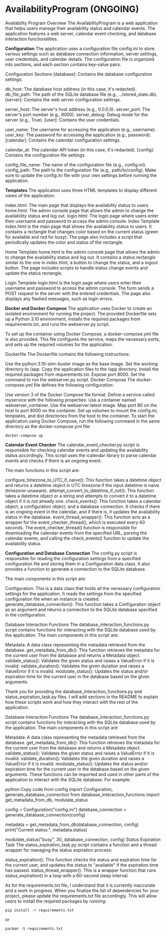 # AvailabilityProgram (ONGOING)
Availability Program
Overview
The AvailabilityProgram is a web application that helps users manage their availability status and calendar events. The application features a web server, calendar event checking, and database interaction functionalities.

**Configuration**
The application uses a configuration file config.ini to store various settings such as database connection information, server settings, user credentials, and calendar details. The configuration file is organized into sections, and each section contains key-value pairs.

Configuration Sections
[database]: Contains the database configuration settings.

db_host: The database host address (in this case, it's redacted).
db_file_path: The path of the SQLite database file (e.g., ../stored_state.db).
[server]: Contains the web server configuration settings.

server_host: The server's host address (e.g., 0.0.0.0).
server_port: The server's port number (e.g., 8000).
server_debug: Debug mode for the server (e.g., True).
[user]: Contains the user credentials.

user_name: The username for accessing the application (e.g., username).
user_key: The password for accessing the application (e.g., password).
[calendar]: Contains the calendar configuration settings.

calendar_at: The calendar API token (in this case, it's redacted).
[config]: Contains the configuration file settings.

config_file_name: The name of the configuration file (e.g., config.ini).
config_path: The path to the configuration file (e.g., path/to/config).
Make sure to update the config.ini file with your own settings before running the application.

**Templates**
The application uses three HTML templates to display different views of the application:

index.html: The main page that displays the availability status to users.
home.html: The admin console page that allows the admin to change the availability status and log out.
login.html: The login page where users enter their username and password to access the admin console.
Index Template
index.html is the main page that shows the availability status to users. It contains a rectangle that changes color based on the current status (green for available and red for busy). The page also includes a script that periodically updates the color and status of the rectangle.

Home Template
home.html is the admin console page that allows the admin to change the availability status and log out. It contains a status rectangle similar to the one in index.html, a button to change the status, and a logout button. The page includes scripts to handle status change events and update the status rectangle.

Login Template
login.html is the login page where users enter their username and password to access the admin console. The form sends a POST request to the server with the entered credentials. The page also displays any flashed messages, such as login errors.

**Docker and Docker Compose**
The application uses Docker to create an isolated environment for running the project. The provided Dockerfile sets up a Python 3.10 environment, installs the required packages from requirements.txt, and runs the webserver.py script.

To set up the container using Docker Compose, a docker-compose.yml file is also provided. This file configures the service, maps the necessary ports, and sets up the required volumes for the application.

Dockerfile
The Dockerfile contains the following instructions:

Use the python:3.10-slim-buster image as the base image.
Set the working directory to /app.
Copy the application files to the /app directory.
Install the required packages from requirements.txt.
Expose port 8000.
Set the command to run the webserver.py script.
Docker Compose
The docker-compose.yml file defines the following configuration:

Use version 3 of the Docker Compose file format.
Define a service called myservice with the following properties:
Use a container named webserver_container.
Use the webserver:latest image.
Map port 80 on the host to port 8000 on the container.
Set up volumes to mount the config.ini, templates, and dist directories from the host to the container.
To start the application using Docker Compose, run the following command in the same directory as the docker-compose.yml file:

```
docker-compose up
```
**Calendar Event Checker**
The calendar_event_checker.py script is responsible for checking calendar events and updating the availability status accordingly. This script uses the icalendar library to parse calendar events and checks if there is an ongoing event.

The main functions in this script are:

configure_timezone_to_UTC_if_naive(): This function takes a datetime object and returns a datetime object in UTC timezone if the input datetime is naive (timezone-unaware).
attempt_convert_to_datetime_if_not(): This function takes a datetime object or a string and attempts to convert it to a datetime object if it is not already one.
check_events(): This function takes a calendar object, a configuration object, and a database connection. It checks if there is an ongoing event in the calendar, and if there is, it updates the availability status in the database.
event_thread_wrapper(): This function acts as a wrapper for the event_checker_thread(), which is executed every 60 seconds. The event_checker_thread() function is responsible for downloading the calendar events from the specified URL, parsing the calendar events, and calling the check_events() function to update the availability status.

**Configuration and Database Connection**
The config.py script is responsible for reading the configuration settings from a specified configuration file and storing them in a Configuration data class. It also provides a function to generate a connection to the SQLite database.

The main components in this script are:

Configuration: This is a data class that holds all the necessary configuration settings for the application. It reads the settings from the specified configuration file when an instance is created.
generate_database_connection(): This function takes a Configuration object as an argument and returns a connection to the SQLite database specified in the configuration.

Database Interaction Functions
The database_interaction_functions.py script contains functions for interacting with the SQLite database used by the application. The main components in this script are:

Metadata: A data class representing the metadata retrieved from the database.
get_metadata_from_db(): This function retrieves the metadata for the current user from the database and returns a Metadata object.
validate_status(): Validates the given status and raises a ValueError if it is invalid.
validate_duration(): Validates the given duration and raises a ValueError if it is invalid.
modulate_status(): Updates the status and/or expiration time for the current user in the database based on the given arguments.

Thank you for providing the database_interaction_functions.py and status_expiration_task.py files. I will add sections in the README to explain how these scripts work and how they interact with the rest of the application.

Database Interaction Functions
The database_interaction_functions.py script contains functions for interacting with the SQLite database used by the application. The main components in this script are:

Metadata: A data class representing the metadata retrieved from the database.
get_metadata_from_db(): This function retrieves the metadata for the current user from the database and returns a Metadata object.
validate_status(): Validates the given status and raises a ValueError if it is invalid.
validate_duration(): Validates the given duration and raises a ValueError if it is invalid.
modulate_status(): Updates the status and/or expiration time for the current user in the database based on the given arguments.
These functions can be imported and used in other parts of the application to interact with the SQLite database. For example:

python
Copy code
from config import Configuration, generate_database_connection
from database_interaction_functions import get_metadata_from_db, modulate_status

config = Configuration("config.ini")
database_connection = generate_database_connection(config)

metadata = get_metadata_from_db(database_connection, config)
print("Current status:", metadata.status)

modulate_status("busy", 30, database_connection, config)
Status Expiration Task
The status_expiration_task.py script contains a function and a thread wrapper for managing the status expiration process:

status_expiration(): This function checks the status and expiration time for the current user, and updates the status to "available" if the expiration time has passed.
status_thread_wrapper(): This is a wrapper function that runs status_expiration() in a loop with a 60-second sleep interval.

As for the requirements.txt file, I understand that it is currently inaccurate and a work in progress. When you finalize the list of dependencies for your project, please update the requirements.txt file accordingly. This will allow users to install the required packages by running:

```
pip install -r requirements.txt
```
or
```
pacman -S requirements.txt
```



